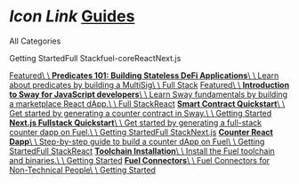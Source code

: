 # _Icon Link_ [Guides](https://docs.fuel.network/guides/\#fuel-guides)

All Categories

Getting StartedFull Stackfuel-coreReactNext.js

[Featured\\
\\
**Predicates 101: Building Stateless DeFi Applications**\\
\\
Learn about predicates by building a MultiSig\\
\\
Full Stack](https://docs.fuel.network/guides/intro-to-predicates) [Featured\\
\\
**Introduction to Sway for JavaScript developers**\\
\\
Learn Sway fundamentals by building a marketplace React dApp.\\
\\
Full StackReact](https://docs.fuel.network/guides/intro-to-sway) [**Smart Contract Quickstart**\\
\\
Get started by generating a counter contract in Sway.\\
\\
Getting Started](https://docs.fuel.network/guides/contract-quickstart) [**Next.js Fullstack Quickstart**\\
\\
Get started by generating a full-stack counter dapp on Fuel.\\
\\
Getting StartedFull StackNext.js](https://docs.fuel.network/guides/frontend-quickstart) [**Counter React Dapp**\\
\\
Step-by-step guide to build a counter dApp on Fuel\\
\\
Getting StartedFull StackReact](https://docs.fuel.network/guides/counter-dapp) [**Toolchain Installation**\\
\\
Install the Fuel toolchain and binaries.\\
\\
Getting Started](https://docs.fuel.network/guides/installation) [**Fuel Connectors**\\
\\
Fuel Connectors for Non-Technical People\\
\\
Getting Started](https://docs.fuel.network/guides/fuel-connectors)